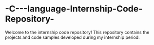 # -C---language-Internship-Code-Repository-
Welcome to the internship code repository! This repository contains the projects and code samples developed during my internship period.

